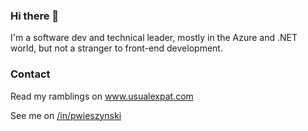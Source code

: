 ### Hi there 👋

I'm a software dev and technical leader, mostly in the Azure and .NET world, but not a stranger to front-end development.

### Contact

Read my ramblings on <a href="https://usualexpat.com" target="_blank">www.usualexpat.com</a>

See me on <a href="https://www.linkedin.com/in/pwieszynski/" target="_blank">/in/pwieszynski</a>
